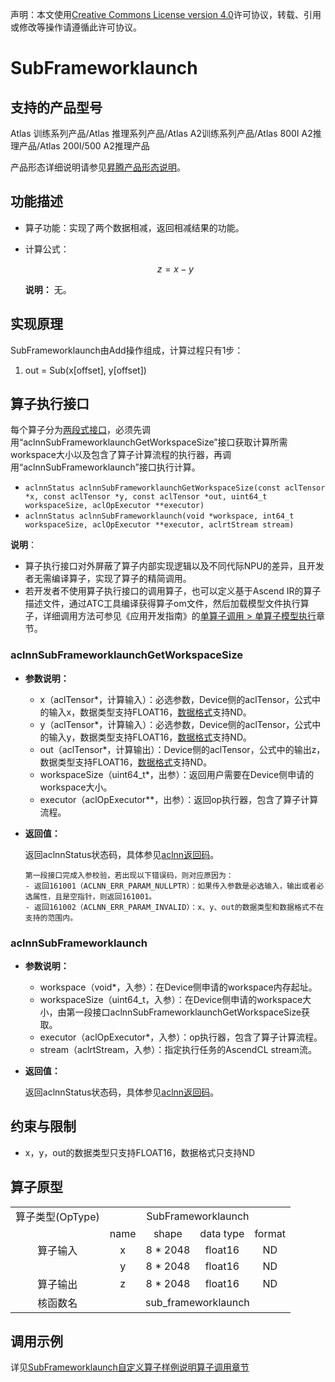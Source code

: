 声明：本文使用[Creative Commons License version 4.0](https://creativecommons.org/licenses/by/4.0/legalcode)许可协议，转载、引用或修改等操作请遵循此许可协议。

# SubFrameworklaunch

## 支持的产品型号

Atlas 训练系列产品/Atlas 推理系列产品/Atlas A2训练系列产品/Atlas 800I A2推理产品/Atlas 200I/500 A2推理产品

产品形态详细说明请参见[昇腾产品形态说明](https://www.hiascend.com/document/redirect/CannCommunityProductForm)。

## 功能描述

- 算子功能：实现了两个数据相减，返回相减结果的功能。
- 计算公式：
  
  $$
  z = x - y
  $$
  
  **说明：**
  无。

## 实现原理

SubFrameworklaunch由Add操作组成，计算过程只有1步：

1. out = Sub(x[offset], y[offset])

## 算子执行接口

每个算子分为[两段式接口](common/两段式接口.md)，必须先调用“aclnnSubFrameworklaunchGetWorkspaceSize”接口获取计算所需workspace大小以及包含了算子计算流程的执行器，再调用“aclnnSubFrameworklaunch”接口执行计算。

* `aclnnStatus aclnnSubFrameworklaunchGetWorkspaceSize(const aclTensor *x, const aclTensor *y, const aclTensor *out, uint64_t workspaceSize, aclOpExecutor **executor)`
* `aclnnStatus aclnnSubFrameworklaunch(void *workspace, int64_t workspaceSize, aclOpExecutor **executor, aclrtStream stream)`

**说明**：

- 算子执行接口对外屏蔽了算子内部实现逻辑以及不同代际NPU的差异，且开发者无需编译算子，实现了算子的精简调用。
- 若开发者不使用算子执行接口的调用算子，也可以定义基于Ascend IR的算子描述文件，通过ATC工具编译获得算子om文件，然后加载模型文件执行算子，详细调用方法可参见《应用开发指南》的[单算子调用 > 单算子模型执行](https://hiascend.com/document/redirect/CannCommunityCppOpcall)章节。

### aclnnSubFrameworklaunchGetWorkspaceSize

- **参数说明：**
  
  - x（aclTensor\*，计算输入）：必选参数，Device侧的aclTensor，公式中的输入x，数据类型支持FLOAT16，[数据格式](https://www.hiascend.com/document/detail/zh/CANNCommunityEdition/800alpha003/apiref/aolapi/context/common/%E6%95%B0%E6%8D%AE%E6%A0%BC%E5%BC%8F.md)支持ND。
  - y（aclTensor\*，计算输入）：必选参数，Device侧的aclTensor，公式中的输入y，数据类型支持FLOAT16，[数据格式](https://www.hiascend.com/document/detail/zh/CANNCommunityEdition/800alpha003/apiref/aolapi/context/common/%E6%95%B0%E6%8D%AE%E6%A0%BC%E5%BC%8F.md)支持ND。
  - out（aclTensor\*，计算输出）：Device侧的aclTensor，公式中的输出z，数据类型支持FLOAT16，[数据格式](https://www.hiascend.com/document/detail/zh/CANNCommunityEdition/800alpha003/apiref/aolapi/context/common/%E6%95%B0%E6%8D%AE%E6%A0%BC%E5%BC%8F.md)支持ND。
  - workspaceSize（uint64\_t\*，出参）：返回用户需要在Device侧申请的workspace大小。
  - executor（aclOpExecutor\*\*，出参）：返回op执行器，包含了算子计算流程。
- **返回值：**
  
  返回aclnnStatus状态码，具体参见[aclnn返回码](https://www.hiascend.com/document/detail/zh/CANNCommunityEdition/800alpha003/apiref/aolapi/context/common/aclnn%E8%BF%94%E5%9B%9E%E7%A0%81_fuse.md)。
  
  ```
  第一段接口完成入参校验，若出现以下错误码，则对应原因为：
  - 返回161001（ACLNN_ERR_PARAM_NULLPTR）：如果传入参数是必选输入，输出或者必选属性，且是空指针，则返回161001。
  - 返回161002（ACLNN_ERR_PARAM_INVALID）：x、y、out的数据类型和数据格式不在支持的范围内。
  ```

### aclnnSubFrameworklaunch

- **参数说明：**
  
  - workspace（void\*，入参）：在Device侧申请的workspace内存起址。
  - workspaceSize（uint64\_t，入参）：在Device侧申请的workspace大小，由第一段接口aclnnSubFrameworklaunchGetWorkspaceSize获取。
  - executor（aclOpExecutor\*，入参）：op执行器，包含了算子计算流程。
  - stream（aclrtStream，入参）：指定执行任务的AscendCL stream流。
- **返回值：**
  
  返回aclnnStatus状态码，具体参见[aclnn返回码](https://www.hiascend.com/document/detail/zh/CANNCommunityEdition/800alpha003/apiref/aolapi/context/common/aclnn%E8%BF%94%E5%9B%9E%E7%A0%81_fuse.md)。

## 约束与限制

- x，y，out的数据类型只支持FLOAT16，数据格式只支持ND

## 算子原型

<table>
<tr><td rowspan="1" align="center">算子类型(OpType)</td><td colspan="4" align="center">SubFrameworklaunch</td></tr>
</tr>
<tr><td rowspan="3" align="center">算子输入</td><td align="center">name</td><td align="center">shape</td><td align="center">data type</td><td align="center">format</td></tr>
<tr><td align="center">x</td><td align="center">8 * 2048</td><td align="center">float16</td><td align="center">ND</td></tr>
<tr><td align="center">y</td><td align="center">8 * 2048</td><td align="center">float16</td><td align="center">ND</td></tr>
</tr>
</tr>
<tr><td rowspan="1" align="center">算子输出</td><td align="center">z</td><td align="center">8 * 2048</td><td align="center">float16</td><td align="center">ND</td></tr>
</tr>
<tr><td rowspan="1" align="center">核函数名</td><td colspan="4" align="center">sub_frameworklaunch</td></tr>
</table>

## 调用示例

详见[SubFrameworklaunch自定义算子样例说明算子调用章节](../README.md#算子调用)
